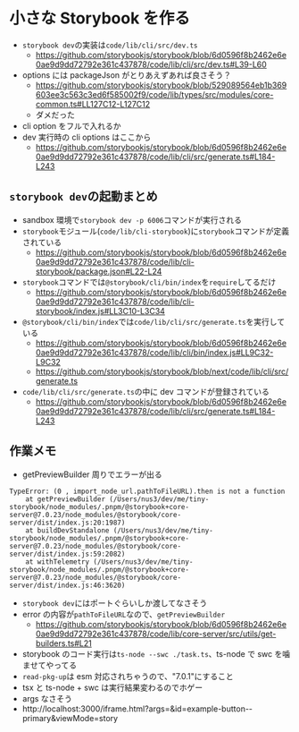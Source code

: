 # 小さな Storybook を作る

- `storybook dev`の実装は`code/lib/cli/src/dev.ts`
  - https://github.com/storybookjs/storybook/blob/6d0596f8b2462e6e0ae9d9dd72792e361c437878/code/lib/cli/src/dev.ts#L39-L60
- options には packageJson がとりあえずあれば良さそう？
  - https://github.com/storybookjs/storybook/blob/529089564eb1b369603ee3c563c3ed6f585002f9/code/lib/types/src/modules/core-common.ts#LL127C12-L127C12
  - ダメだった
- cli option をフルで入れるか
- dev 実行時の cli options はここから
  - https://github.com/storybookjs/storybook/blob/6d0596f8b2462e6e0ae9d9dd72792e361c437878/code/lib/cli/src/generate.ts#L184-L243

## `storybook dev`の起動まとめ

- sandbox 環境で`storybook dev -p 6006`コマンドが実行される
- `storybook`モジュール(`code/lib/cli-storybook`)に`storybook`コマンドが定義されている
  - https://github.com/storybookjs/storybook/blob/6d0596f8b2462e6e0ae9d9dd72792e361c437878/code/lib/cli-storybook/package.json#L22-L24
- `storybook`コマンドでは`@storybook/cli/bin/index`を`require`してるだけ
  - https://github.com/storybookjs/storybook/blob/6d0596f8b2462e6e0ae9d9dd72792e361c437878/code/lib/cli-storybook/index.js#LL3C10-L3C34
- `@storybook/cli/bin/index`では`code/lib/cli/src/generate.ts`を実行している
  - https://github.com/storybookjs/storybook/blob/6d0596f8b2462e6e0ae9d9dd72792e361c437878/code/lib/cli/bin/index.js#LL9C32-L9C32
  - https://github.com/storybookjs/storybook/blob/next/code/lib/cli/src/generate.ts
- `code/lib/cli/src/generate.ts`の中に dev コマンドが登録されている
  - https://github.com/storybookjs/storybook/blob/6d0596f8b2462e6e0ae9d9dd72792e361c437878/code/lib/cli/src/generate.ts#L184-L243

## 作業メモ

- getPreviewBuilder 周りでエラーが出る

```
TypeError: (0 , import_node_url.pathToFileURL).then is not a function
    at getPreviewBuilder (/Users/nus3/dev/me/tiny-storybook/node_modules/.pnpm/@storybook+core-server@7.0.23/node_modules/@storybook/core-server/dist/index.js:20:1987)
    at buildDevStandalone (/Users/nus3/dev/me/tiny-storybook/node_modules/.pnpm/@storybook+core-server@7.0.23/node_modules/@storybook/core-server/dist/index.js:59:2082)
    at withTelemetry (/Users/nus3/dev/me/tiny-storybook/node_modules/.pnpm/@storybook+core-server@7.0.23/node_modules/@storybook/core-server/dist/index.js:46:3620)
```

- `storybook dev`にはポートぐらいしか渡してなさそう
- error の内容が`pathToFileURL`なので、`getPreviewBuilder`
  - https://github.com/storybookjs/storybook/blob/6d0596f8b2462e6e0ae9d9dd72792e361c437878/code/lib/core-server/src/utils/get-builders.ts#L21
- storybook のコード実行は`ts-node --swc ./task.ts`、ts-node で swc を噛ませてやってる
- `read-pkg-up`は esm 対応されちゃうので、"7.0.1"にすること
- tsx と ts-node + swc は実行結果変わるのでホゲー
- args なさそう
- http://localhost:3000/iframe.html?args=&id=example-button--primary&viewMode=story

<!-- TODO: 自作のbuildDevStandaloneがなぜコンポーネントをインポートできないのか調べるところから -->
